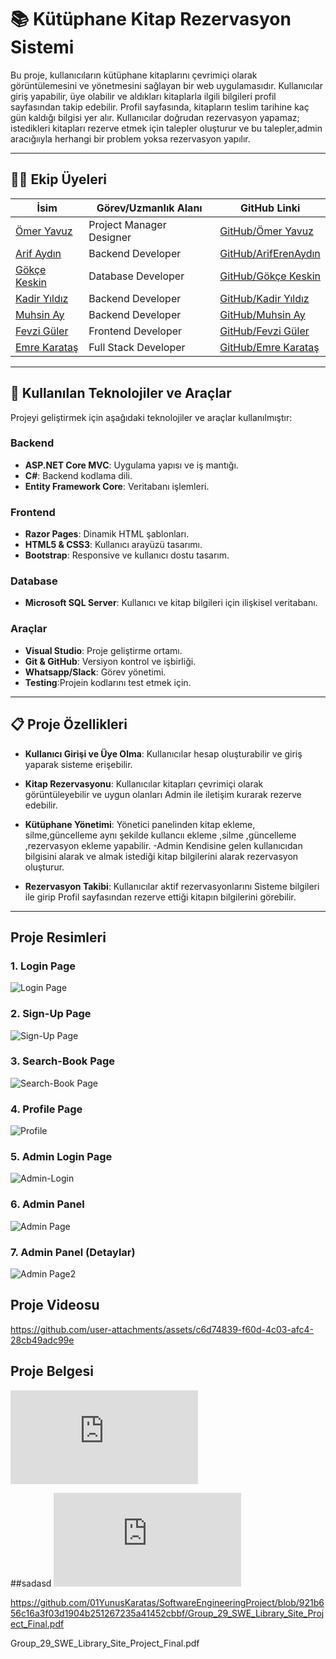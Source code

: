 # 📚 Kütüphane Kitap Rezervasyon Sistemi

Bu proje, kullanıcıların kütüphane kitaplarını çevrimiçi olarak görüntülemesini ve yönetmesini sağlayan bir web uygulamasıdır. Kullanıcılar giriş yapabilir, üye olabilir ve aldıkları kitaplarla ilgili bilgileri profil sayfasından takip edebilir. Profil sayfasında, kitapların teslim tarihine kaç gün kaldığı bilgisi yer alır. Kullanıcılar doğrudan rezervasyon yapamaz; istedikleri kitapları rezerve etmek için talepler oluşturur ve bu talepler,admin aracığııyla herhangi bir problem yoksa rezervasyon yapılır.

-----

## 👨‍💻 Ekip Üyeleri

| İsim               | Görev/Uzmanlık Alanı          | GitHub Linki                                    |
|--------------------|------------------------------|------------------------------------------------|
| [Ömer Yavuz](#)    | Project Manager Designer     | [GitHub/Ömer Yavuz](https://github.com/omtekyav) |
| [Arif Aydın](#)    | Backend Developer            | [GitHub/ArifErenAydın](https://github.com/ArifErenAydin-code)   |
| [Gökçe Keskin](#)  | Database Developer           | [GitHub/Gökçe Keskin](https://github.com/skyceeee) |
| [Kadir Yıldız](#)  | Backend Developer            | [GitHub/Kadir Yıldız](https://github.com/kdryldzz)  |
| [Muhsin Ay](#)     | Backend Developer            | [GitHub/Muhsin Ay](https://github.com/mhsnayy)  |
| [Fevzi Güler](#)   | Frontend Developer           | [GitHub/Fevzi Güler](https://github.com/FevziG)   |
| [Emre Karataş](#)  | Full Stack Developer         | [GitHub/Emre Karataş](https://github.com/01YunusKaratas) |




-----

## 🚀 Kullanılan Teknolojiler ve Araçlar

Projeyi geliştirmek için aşağıdaki teknolojiler ve araçlar kullanılmıştır:

### Backend
- **ASP.NET Core MVC**: Uygulama yapısı ve iş mantığı.
- **C#**: Backend kodlama dili.
- **Entity Framework Core**: Veritabanı işlemleri.

### Frontend
- **Razor Pages**: Dinamik HTML şablonları.
- **HTML5 & CSS3**: Kullanıcı arayüzü tasarımı.
- **Bootstrap**: Responsive ve kullanıcı dostu tasarım.

### Database
- **Microsoft SQL Server**: Kullanıcı ve kitap bilgileri için ilişkisel veritabanı.

### Araçlar
- **Visual Studio**: Proje geliştirme ortamı.
- **Git & GitHub**: Versiyon kontrol ve işbirliği.
- **Whatsapp/Slack**: Görev yönetimi.
- **Testing**:Projein kodlarını test etmek için.

---

## 📋 Proje Özellikleri

- **Kullanıcı Girişi ve Üye Olma**: 
  Kullanıcılar hesap oluşturabilir ve giriş yaparak sisteme erişebilir.
  
- **Kitap Rezervasyonu**:
  Kullanıcılar kitapları çevrimiçi olarak görüntüleyebilir ve uygun olanları Admin ile iletişim kurarak rezerve edebilir.

- **Kütüphane Yönetimi**:
  Yönetici panelinden kitap ekleme, silme,güncelleme aynı şekilde kullancıı ekleme ,silme ,güncelleme ,rezervasyon ekleme yapabilir.
  -Admin Kendisine gelen kullanıcıdan bilgisini alarak ve almak istediği kitap bilgilerini alarak rezervasyon oluşturur.
  

- **Rezervasyon Takibi**:
  Kullanıcılar aktif rezervasyonlarını Sisteme bilgileri ile girip Profil sayfasından rezerve ettiği kitapın bilgilerini görebilir.

---


## **Proje Resimleri**

### **1. Login Page**
![Login Page](https://github.com/01YunusKaratas/SoftwareEngineeringProject/blob/emre/Group_29_SWE_Library_Site_Code/SOFTWAREPROJECT_2024/wwwroot/media/login.png?raw=true)

### **2. Sign-Up Page**
![Sign-Up Page](https://github.com/01YunusKaratas/SoftwareEngineeringProject/blob/emre/Group_29_SWE_Library_Site_Code/SOFTWAREPROJECT_2024/wwwroot/media/sign%20uP.png?raw=true)

### **3. Search-Book Page**
![Search-Book Page](https://github.com/01YunusKaratas/SoftwareEngineeringProject/blob/emre/Group_29_SWE_Library_Site_Code/SOFTWAREPROJECT_2024/wwwroot/media/searchbooks.png?raw=true)

### **4. Profile Page**
![Profile](https://github.com/01YunusKaratas/SoftwareEngineeringProject/blob/emre/Group_29_SWE_Library_Site_Code/SOFTWAREPROJECT_2024/wwwroot/media/profile.png?raw=true)

### **5. Admin Login Page**
![Admin-Login](https://github.com/01YunusKaratas/SoftwareEngineeringProject/blob/emre/Group_29_SWE_Library_Site_Code/SOFTWAREPROJECT_2024/wwwroot/media/admingiris.png?raw=true)

### **6. Admin Panel**
![Admin Page](https://github.com/01YunusKaratas/SoftwareEngineeringProject/blob/emre/Group_29_SWE_Library_Site_Code/SOFTWAREPROJECT_2024/wwwroot/media/adminpage.png?raw=true)

### **7. Admin Panel (Detaylar)**
![Admin Page2](https://github.com/01YunusKaratas/SoftwareEngineeringProject/blob/emre/Group_29_SWE_Library_Site_Code/SOFTWAREPROJECT_2024/wwwroot/media/adminpage2.png?raw=true)




## **Proje Videosu**
https://github.com/user-attachments/assets/c6d74839-f60d-4c03-afc4-28cb49adc99e

## **Proje Belgesi**
![](https://github.com/01YunusKaratas/SoftwareEngineeringProject/blob/emre/Group_29_SWE_Library_Site_Project_Final.pdf)

##sadasd
![](https://github.com/01YunusKaratas/SoftwareEngineeringProject/blob/921b656c16a3f03d1904b251267235a41452cbbf/Group_29_SWE_Library_Site_Project_Final.pdf)


https://github.com/01YunusKaratas/SoftwareEngineeringProject/blob/921b656c16a3f03d1904b251267235a41452cbbf/Group_29_SWE_Library_Site_Project_Final.pdf





Group_29_SWE_Library_Site_Project_Final.pdf

